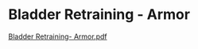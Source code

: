 # Bladder Retraining - Armor

[Bladder Retraining- Armor.pdf](Bladder%20Retraining%20-%20Armor%20a0d71ee9b552482b998b8411ce743705/Bladder_Retraining-_Armor.pdf)